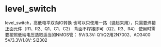 # level_switch
level_switch，高低电平双向IO转换
也可以只使用一路（竖起来用），只需要焊接正面元件（R1、R2、Q1、C1、C2）
背面不焊接即可（Q2、R3、R4）
使用时需要按照低端电压选取适当的NMOS管：
5V/3.3V: Q1/Q2用2N7002、AO3400
5V/3.3V/1.8V: SI2302